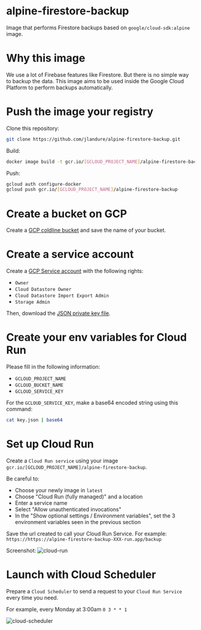 # alpine-firestore-backup

Image that performs Firestore backups based on `google/cloud-sdk:alpine` image.

# Why this image

We use a lot of Firebase features like Firestore.
But there is no simple way to backup the data.
This image aims to be used inside the Google Cloud Platform to perform backups automatically.

# Push the image your registry

Clone this repository:

```sh
git clone https://github.com/jlandure/alpine-firestore-backup.git
```

Build:

```sh
docker image build -t gcr.io/[GCLOUD_PROJECT_NAME]/alpine-firestore-backup
```

Push:

```sh
gcloud auth configure-docker
gcloud push gcr.io/[GCLOUD_PROJECT_NAME]/alpine-firestore-backup
```

# Create a bucket on GCP

Create a [GCP coldline bucket](https://cloud.google.com/storage/docs/storage-classes) and save the name of your bucket.

# Create a service account

Create a [GCP Service account](https://cloud.google.com/iam/docs/creating-managing-service-accounts) with the following rights:

- `Owner`
- `Cloud Datastore Owner`
- `Cloud Datastore Import Export Admin`
- `Storage Admin`

Then, download the [JSON private key file](https://cloud.google.com/iam/docs/creating-managing-service-account-keys).

# Create your env variables for Cloud Run

Please fill in the following information:

- `GCLOUD_PROJECT_NAME`
- `GCLOUD_BUCKET_NAME`
- `GCLOUD_SERVICE_KEY`

For the `GCLOUD_SERVICE_KEY`, make a base64 encoded string using this command:

```sh
cat key.json | base64
```

# Set up Cloud Run

Create a `Cloud Run service` using your image `gcr.io/[GCLOUD_PROJECT_NAME]/alpine-firestore-backup`.

Be careful to:

- Choose your newly image in `latest`
- Choose "Cloud Run (fully managed)" and a location
- Enter a service name
- Select "Allow unauthenticated invocations"
- In the "Show optional settings / Environment variables", set the 3 environment variables seen in the previous section 

Save the url created to call your Cloud Run Service.
For example: `https://https://alpine-firestore-backup-XXX-run.app/backup`

Screenshot:
![cloud-run](https://user-images.githubusercontent.com/525974/62141405-ce9e0800-b2ec-11e9-8763-45efddb4c55d.png)

# Launch with Cloud Scheduler

Prepare a `Cloud Scheduler` to send a request to your `Cloud Run Service` every time you need.

For example, every Monday at 3:00am `0 3 * * 1`

![cloud-scheduler](https://user-images.githubusercontent.com/525974/62141536-02792d80-b2ed-11e9-80fe-b81466cb862d.png)
